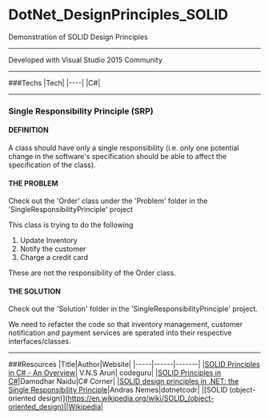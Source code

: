 # DotNet_DesignPrinciples_SOLID

Demonstration of SOLID Design Principles

---

Developed with Visual Studio 2015 Community

---

###Techs
|Tech|
|----|
|C#|

---

### Single Responsibility Principle (SRP)

#### DEFINITION
A class should have only a single responsibility (i.e. only one potential change in the software's specification should be able to affect the specification of the class).


#### THE PROBLEM
Check out the 'Order' class under the 'Problem' folder in the 'SingleResponsibilityPrinciple' project

This class is trying to do the following

1. Update Inventory
2. Notify the customer
3. Charge a credit card

These are not the responsibility of the Order class.

#### THE SOLUTION
Check out the 'Solution' folder in the 'SingleResponsibilityPrinciple' project.

We need to refacter the code so that inventory management, customer notification and payment services are sperated into their respective interfaces/classes.

---

###Resources
|Title|Author|Website|
|-----|------|-------|
|[SOLID Principles in C# - An Overview](http://www.codeguru.com/columns/experts/solid-principles-in-c-an-overview.htm)| V.N.S Arun| codeguru|
|[SOLID Principles in C#](http://www.c-sharpcorner.com/uploadfile/damubetha/solid-principles-in-c-sharp/)|Damodhar Naidu|C# Corner|
|[SOLID design principles in .NET: the Single Responsibility Principle](https://dotnetcodr.com/2013/08/12/solid-design-principles-in-net-the-single-responsibility-principle/)|Andras Nemes|dotnetcodr|
|[SOLID (object-oriented design)](https://en.wikipedia.org/wiki/SOLID_(object-oriented_design)||Wikipedia|

